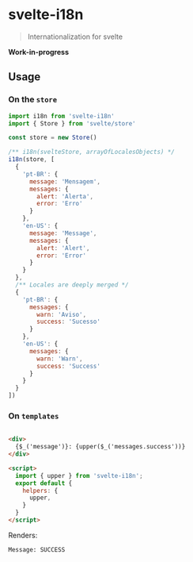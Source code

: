 # svelte-i18n

> Internationalization for svelte

**Work-in-progress**

## Usage

### On the `store`

```js
import i18n from 'svelte-i18n'
import { Store } from 'svelte/store'

const store = new Store()

/** i18n(svelteStore, arrayOfLocalesObjects) */
i18n(store, [
  {
    'pt-BR': {
      message: 'Mensagem',
      messages: {
        alert: 'Alerta',
        error: 'Erro'
      }
    },
    'en-US': {
      message: 'Message',
      messages: {
        alert: 'Alert',
        error: 'Error'
      }
    }
  },
  /** Locales are deeply merged */
  {
    'pt-BR': {
      messages: {
        warn: 'Aviso',
        success: 'Sucesso'
      }
    },
    'en-US': {
      messages: {
        warn: 'Warn',
        success: 'Success'
      }
    }
  }
])
```

### On `templates`

```html

<div>
  {$_('message')}: {upper($_('messages.success'))}
</div>

<script>
  import { upper } from 'svelte-i18n';
  export default {
    helpers: {
      upper,
    }
  }
</script>
```

Renders:

```html
Message: SUCCESS
```
